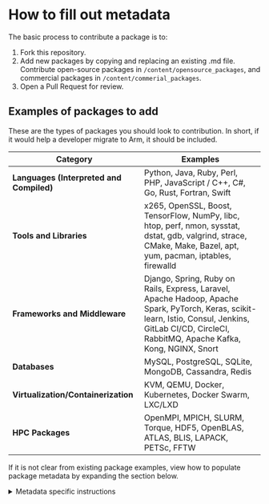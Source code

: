 # How to fill out metadata
The basic process to contribute a package is to:
1. Fork this repository.
2. Add new packages by copying and replacing an existing .md file. Contribute open-source packages in `/content/opensource_packages`, and commercial packages in `/content/commerial_packages`.
3. Open a Pull Request for review.

## Examples of packages to add
These are the types of packages you should look to contribution. In short, if it would help a developer migrate to Arm, it should be included.

| **Category**                             | **Examples**                                                                 |
|----------------------------------------  |------------------------------------------------------------------------------|
| **Languages (Interpreted and Compiled)** | Python, Java, Ruby, Perl, PHP, JavaScript / C++, C#, Go, Rust, Fortran, Swift |   
| **Tools and Libraries**                  | x265, OpenSSL, Boost, TensorFlow, NumPy, libc, htop, perf, nmon, sysstat, dstat, gdb, valgrind, strace, CMake, Make, Bazel, apt, yum, pacman, iptables, firewalld | 
| **Frameworks and Middleware**            | Django, Spring, Ruby on Rails, Express, Laravel, Apache Hadoop, Apache Spark, PyTorch, Keras, scikit-learn, Istio, Consul, Jenkins, GitLab CI/CD, CircleCI, RabbitMQ, Apache Kafka, Kong, NGINX, Snort  | 
| **Databases**                            | MySQL, PostgreSQL, SQLite, MongoDB, Cassandra, Redis                         |  
| **Virtualization/Containerization**      | KVM, QEMU, Docker, Kubernetes, Docker Swarm, LXC/LXD                         | 
| **HPC Packages**                         | OpenMPI, MPICH, SLURM, Torque, HDF5, OpenBLAS, ATLAS, BLIS, LAPACK, PETSc, FFTW |


If it is not clear from existing package examples, view how to populate package metadata by expanding the section below.

<details>
  <summary>Metadata specific instructions</summary>

# Required Information
All of this data must be populated for this package to submit a valid package.

## name
Add the name of the package here.

`name: Ubuntu`

## category
Select the appropriate category for this package from the list of approved categories here. Select ONE category only, the closest match.

`category: Operating System`

## description
A one sentence description for this package; should be fairly high-level explaining what the package does or what value it provides.

`description: Ubuntu is a Linux distribution based on Debian for the enterprise server, desktop, cloud, and IoT. `

## download_url
The URL, starting with 'https://', that brings the reader to the place to download this package. Clicking this link should not go to the generic homepage, nor start auto-downloading the package itself. The download button should be easy to find on this page; use anchor tags on the page (with '#') if you cannot route a reader directly to the download area.
If you have to choose, default to linking to the most recent download for this package. If there is no binary to download and it must be built from source, link to the source location (which may be GitHub) as a last option.

`download_url: https://ubuntu.com/download/server/arm`

## works_on_arm
Either 'true' or 'false'. If 'false', please fill out the 'alternative_options' field below linking to another package that is supported by Arm that satisfies the same goals.

`works_on_arm: true`

## version
This field specifies both the supported_minimum and recommended_minimum versions for this package to run on Arm. You should also include the dates that each version was released; this gives helpful context to the reader to assist their analysis. If a version just says the month and year it was released, you can fill in the first of the month to use the ISO standard YYYY/MM/DD format. Here is a description of what both version fields mean:
supported_minimum   = The first version that enabled support for Arm hardware. This is an objective measurement, often found in package release notes or news.
recommended_minimum = The first version that enabled good/great performance on Arm hardware. This is a subjective measurement, and information can be found around release notes, news, and developer first-hand experience. 

`version:
- supported_minimum: 20.00.0
- supported_minimum_date: 2020/05/11
- recommended_minimum: 22.04.3
- recommended_minimum_date: 2022//04/21`

# Optional Data
These fields are an optional addition, adding more context to the package. Fill these out if appropriate.

## homepage_url
The URL, starting with 'https://', that brings the reader to the package homepage to learn more high-level info about it. Most packages should have this, with some smaller packages being the exception.

`- homepage_url: https://ubuntu.com/`

## support_caveats
This field allows context for the level of Arm support this package enjoys. For examples of what can go here, see below:
- If a package works on Arm but needs a specific library installed to work correctly, note that here.
- If a package works on some Arm servers but not others, note that here.
- If there is varying levels of support for this package across OSes, note that here.

`- support_caveats: `

## alternative_options
This field should be filled out if `works_on_arm: false`, but can be helpful context if set to true as well. List out alternative packages that address the same problem a developer is trying to solve. This will help route them to solve their problem on Arm even if the package they are looking up isn't currently supported.

`- alternative_options:  `

## getting_started_resources
This field is NOT for linking to a generic documentation site...developers can find that themselves. This is specifically for linking to content that gets a developer from 0 to a package installed and working. Do not link to generic documentation, nor to more complex ways to use this package on Arm. You can link to a documentation page that is specifically about getting the package installed & working on Arm if it exists.

## arm_content
This field is for ONE getting started link that lives on an Arm digital domain. Options, from most common first:
- Install Guides ->  [learn.arm.com/install-guides](https://learn.arm.com/install-guides)
- Learning Paths ->  https://learn.arm.com/learning-paths/servers-and-cloud-computing/codec/

`- arm_content:`

## partner_content
This field is for ONE getting started link that is made by Cloud Service Proviers. Common sources would be AWS, GCP, Azure, Ampere, etc.

`- partner_content:`

## official_docs
This field is for ONE getting started link that is from the official package documentation. Please link to the specific 'getting started' section in these docs, not just the generic docs link.

`- official_docs:`

</details>
